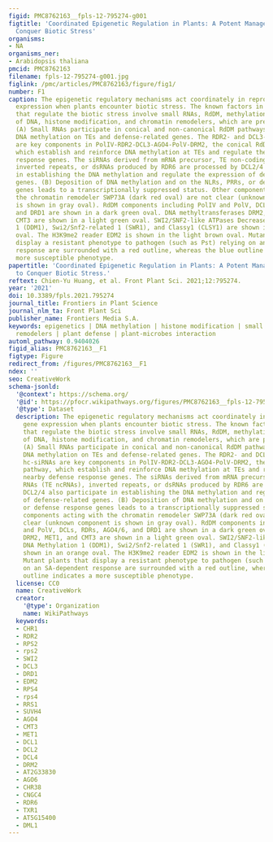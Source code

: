 ```yaml
---
figid: PMC8762163__fpls-12-795274-g001
figtitle: 'Coordinated Epigenetic Regulation in Plants: A Potent Managerial Tool to
  Conquer Biotic Stress'
organisms:
- NA
organisms_ner:
- Arabidopsis thaliana
pmcid: PMC8762163
filename: fpls-12-795274-g001.jpg
figlink: /pmc/articles/PMC8762163/figure/fig1/
number: F1
caption: The epigenetic regulatory mechanisms act coordinately in reprogramming gene
  expression when plants encounter biotic stress. The known factors in Arabidopsis
  that regulate the biotic stress involve small RNAs, RdDM, methylation and demethylation
  of DNA, histone modification, and chromatin remodelers, which are present here.
  (A) Small RNAs participate in conical and non-canonical RdDM pathways to regulate
  DNA methylation on TEs and defense-related genes. The RDR2- and DCL3-dependent hc-siRNAs
  are key components in PolIV-RDR2-DCL3-AGO4-PolV-DRM2, the conical RdDM pathway,
  which establish and reinforce DNA methylation at TEs and regulate the nearby defense
  response genes. The siRNAs derived from mRNA precursor, TE non-coding RNAs (TE ncRNAs),
  inverted repeats, or dsRNAs produced by RDR6 are processed by DCL2/4 also participate
  in establishing the DNA methylation and regulate the expression of defense-related
  genes. (B) Deposition of DNA methylation and on the NLRs, PRRs, or defense response
  genes leads to a transcriptionally suppressed status. Other components acting with
  the chromatin remodeler SWP73A (dark red oval) are not clear (unknown component
  is shown in gray oval). RdDM components including PolIV and PolV, DCLs, RDRs, AGO4/6,
  and DRD1 are shown in a dark green oval. DNA methyltransferases DRM2, MET1, and
  CMT3 are shown in a light green oval. SWI2/SNF2-like ATPases Decreased DNA Methylation
  1 (DDM1), Swi2/Snf2-related 1 (SWR1), and Classy1 (CLSY1) are shown in an orange
  oval. The H3K9me2 reader EDM2 is shown in the light brown oval. Mutant plants that
  display a resistant phenotype to pathogen (such as Pst) relying on an SA-dependent
  response are surrounded with a red outline, whereas the blue outline indicates a
  more susceptible phenotype.
papertitle: 'Coordinated Epigenetic Regulation in Plants: A Potent Managerial Tool
  to Conquer Biotic Stress.'
reftext: Chien-Yu Huang, et al. Front Plant Sci. 2021;12:795274.
year: '2021'
doi: 10.3389/fpls.2021.795274
journal_title: Frontiers in Plant Science
journal_nlm_ta: Front Plant Sci
publisher_name: Frontiers Media S.A.
keywords: epigenetics | DNA methylation | histone modification | small RNAs | chromatin
  remodelers | plant defense | plant-microbes interaction
automl_pathway: 0.9404026
figid_alias: PMC8762163__F1
figtype: Figure
redirect_from: /figures/PMC8762163__F1
ndex: ''
seo: CreativeWork
schema-jsonld:
  '@context': https://schema.org/
  '@id': https://pfocr.wikipathways.org/figures/PMC8762163__fpls-12-795274-g001.html
  '@type': Dataset
  description: The epigenetic regulatory mechanisms act coordinately in reprogramming
    gene expression when plants encounter biotic stress. The known factors in Arabidopsis
    that regulate the biotic stress involve small RNAs, RdDM, methylation and demethylation
    of DNA, histone modification, and chromatin remodelers, which are present here.
    (A) Small RNAs participate in conical and non-canonical RdDM pathways to regulate
    DNA methylation on TEs and defense-related genes. The RDR2- and DCL3-dependent
    hc-siRNAs are key components in PolIV-RDR2-DCL3-AGO4-PolV-DRM2, the conical RdDM
    pathway, which establish and reinforce DNA methylation at TEs and regulate the
    nearby defense response genes. The siRNAs derived from mRNA precursor, TE non-coding
    RNAs (TE ncRNAs), inverted repeats, or dsRNAs produced by RDR6 are processed by
    DCL2/4 also participate in establishing the DNA methylation and regulate the expression
    of defense-related genes. (B) Deposition of DNA methylation and on the NLRs, PRRs,
    or defense response genes leads to a transcriptionally suppressed status. Other
    components acting with the chromatin remodeler SWP73A (dark red oval) are not
    clear (unknown component is shown in gray oval). RdDM components including PolIV
    and PolV, DCLs, RDRs, AGO4/6, and DRD1 are shown in a dark green oval. DNA methyltransferases
    DRM2, MET1, and CMT3 are shown in a light green oval. SWI2/SNF2-like ATPases Decreased
    DNA Methylation 1 (DDM1), Swi2/Snf2-related 1 (SWR1), and Classy1 (CLSY1) are
    shown in an orange oval. The H3K9me2 reader EDM2 is shown in the light brown oval.
    Mutant plants that display a resistant phenotype to pathogen (such as Pst) relying
    on an SA-dependent response are surrounded with a red outline, whereas the blue
    outline indicates a more susceptible phenotype.
  license: CC0
  name: CreativeWork
  creator:
    '@type': Organization
    name: WikiPathways
  keywords:
  - CHR1
  - RDR2
  - RPS2
  - rps2
  - SWI2
  - DCL3
  - DRD1
  - EDM2
  - RPS4
  - rps4
  - RRS1
  - SUVH4
  - AGO4
  - CMT3
  - MET1
  - DCL1
  - DCL2
  - DCL4
  - DRM2
  - AT2G33830
  - AGO6
  - CHR38
  - CNGC4
  - RDR6
  - TXR1
  - AT5G15400
  - DML1
---
```

